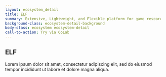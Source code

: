 ```yaml
---
layout: ecosystem_detail
title: ELF
summary: Extensive, Lightweight, and Flexible platform for game research
background-class: ecosystem-detail-background
body-class: ecosystem ecosystem-detail
call-to-action: Try via CoLab
---
```


## ELF

Lorem ipsum dolor sit amet, consectetur adipiscing elit, sed do eiusmod tempor incididunt ut labore et dolore magna aliqua.
